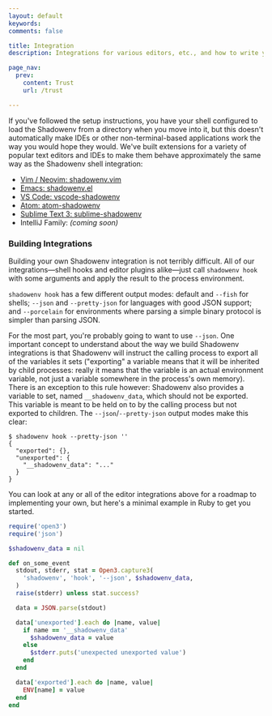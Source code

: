 ```yaml
---
layout: default
keywords:
comments: false

title: Integration
description: Integrations for various editors, etc., and how to write your own

page_nav:
  prev:
    content: Trust
    url: /trust

---
```


If you've followed the setup instructions, you have your shell configured to load the Shadowenv from
a directory when you move into it, but this doesn't automatically make IDEs or other
non-terminal-based applications work the way you would hope they would. We've built extensions for
a variety of popular text editors and IDEs to make them behave approximately the same way as the
Shadowenv shell integration:

* [Vim / Neovim: shadowenv.vim](https://github.com/Shopify/shadowenv.vim)
* [Emacs: shadowenv.el](https://github.com/Shopify/shadowenv.el)
* [VS Code: vscode-shadowenv](https://github.com/Shopify/vscode-shadowenv)
* [Atom: atom-shadowenv](https://github.com/Shopify/atom-shadowenv)
* [Sublime Text 3: sublime-shadowenv](https://github.com/Shopify/sublime-shadowenv)
* IntelliJ Family: *(coming soon)*

### Building Integrations

Building your own Shadowenv integration is not terribly difficult. All of our integrations—shell
hooks and editor plugins alike—just call `shadowenv hook` with some arguments and apply the result
to the process environment.

`shadowenv hook` has a few different output modes: default and `--fish` for shells; `--json` and
`--pretty-json` for languages with good JSON support; and `--porcelain` for environments where
parsing a simple binary protocol is simpler than parsing JSON.

For the most part, you're probably going to want to use `--json`. One important concept to
understand about the way we build Shadowenv integrations is that Shadowenv will instruct the calling
process to export all of the variables it sets ("exporting" a variable means that it will be
inherited by child processes: really it means that the variable is an actual environment variable,
not just a variable somewhere in the process's own memory). There is an exception to this rule
however: Shadowenv also provides a variable to set, named `__shadowenv_data`, which should not be
exported. This variable is meant to be held on to by the calling process but not exported to
children. The `--json`/`--pretty-json` output modes make this clear:

```
$ shadowenv hook --pretty-json ''
{
  "exported": {},
  "unexported": {
    "__shadowenv_data": "..."
  }
}
```

You can look at any or all of the editor integrations above for a roadmap to implementing your own,
but here's a minimal example in Ruby to get you started.

```ruby
require('open3')
require('json')

$shadowenv_data = nil

def on_some_event
  stdout, stderr, stat = Open3.capture3(
    'shadowenv', 'hook', '--json', $shadowenv_data,
  )
  raise(stderr) unless stat.success?

  data = JSON.parse(stdout)

  data['unexported'].each do |name, value|
    if name == '__shadowenv_data'
      $shadowenv_data = value
    else
      $stderr.puts('unexpected unexported value')
    end
  end

  data['exported'].each do |name, value|
    ENV[name] = value
  end
end
```

